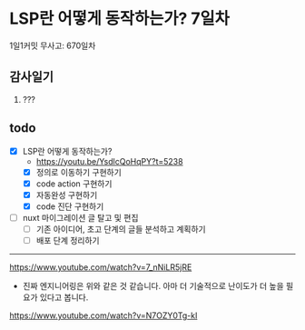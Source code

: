 # LSP란 어떻게 동작하는가? 7일차

1일1커밋 무사고: 670일차

## 감사일기

1. ???

## todo

- [x] LSP란 어떻게 동작하는가?
  - https://youtu.be/YsdlcQoHqPY?t=5238
  - [x] 정의로 이동하기 구현하기
  - [x] code action 구현하기
  - [x] 자동완성 구현하기
  - [x] code 진단 구현하기
- [ ] nuxt 마이그레이션 글 탈고 및 편집
  - [ ] 기존 아이디어, 초고 단계의 글들 분석하고 계획하기
  - [ ] 배포 단계 정리하기

---

https://www.youtube.com/watch?v=7_nNiLR5jRE

- 진짜 엔지니어링은 위와 같은 것 같습니다. 아마 더 기술적으로 난이도가 더 높을 필요가 있다고 봅니다.

https://www.youtube.com/watch?v=N7OZY0Tg-kI
